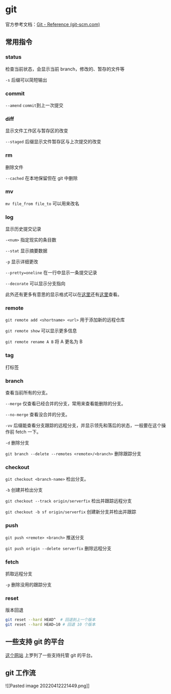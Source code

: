 # git

官方参考文档：[Git - Reference (git-scm.com)](https://git-scm.com/docs/)

## 常用指令

### status

检查当前状态，会显示当前 branch，修改的、暂存的文件等

`-s` 后缀可以简短输出

### commit

`--amend`  `commit`到上一次提交

### diff

显示文件工作区与暂存区的改变

`--staged` 后缀显示文件暂存区与上次提交的改变

### rm

删除文件

`--cached` 在本地保留但在 git 中删除

### mv

`mv file_from file_to` 可以用来改名

### log

显示历史提交记录

`-<num>` 指定现实的条目数

`--stat` 显示摘要数据

`-p` 显示详细更改

`--pretty=oneline` 在一行中显示一条提交记录

`--decorate` 可以显示分支指向

此外还有更多有意思的显示格式可以在[这里][log-1]还有[这里][log-2]查看。

### remote

`git remote add <shortname> <url>` 用于添加新的远程仓库

`git remote show` 可以显示更多信息

`git remote rename A B` 将 A 更名为 B 

### tag

打标签

### branch

查看当前所有的分支。

`--merge` 仅查看已经合并的分支，常用来查看能删除的分支。

`--no-merge` 查看没合并的分支。

`-vv` 后缀能查看分支跟踪的远程分支，并显示领先和落后的状态，一般要在这个操作前 fetch 一下。

`-d`  删除分支

`git branch --delete --remotes <remote>/<branch>`  删除跟踪分支

### checkout

`git checkout <branch-name>` 检出分支。

`-b` 创建并检出分支

`git checkout --track origin/serverfix` 检出并跟踪远程分支

`git checkout -b sf origin/serverfix`  创建新分支并检出并跟踪

### push

`git push <remote> <branch>`  推送分支

`git push origin --delete serverfix`  删除远程分支

### fetch

抓取远程分支

`-p`  删除没用的跟踪分支

### reset

版本回退

```bash
git reset --hard HEAD^  # 回退到上一个版本
git reset --hard HEAD~10 # 回退 10 个版本
```

## 一些支持 git 的平台

[这个网站](https://git.wiki.kernel.org/index.php/GitHosting) 上罗列了一些支持托管 git 的平台。

[log-1]: https://git-scm.com/book/zh/v2/Git-%E5%9F%BA%E7%A1%80-%E6%9F%A5%E7%9C%8B%E6%8F%90%E4%BA%A4%E5%8E%86%E5%8F%B2#log_options
[log-2]: https://git-scm.com/book/zh/v2/ch00/limit_options

## git 工作流

![[Pasted image 20220412221449.png]]
